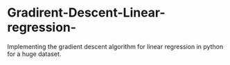 # Gradirent-Descent-Linear-regression-
Implementing the gradient descent algorithm for linear regression in python for a huge dataset.
